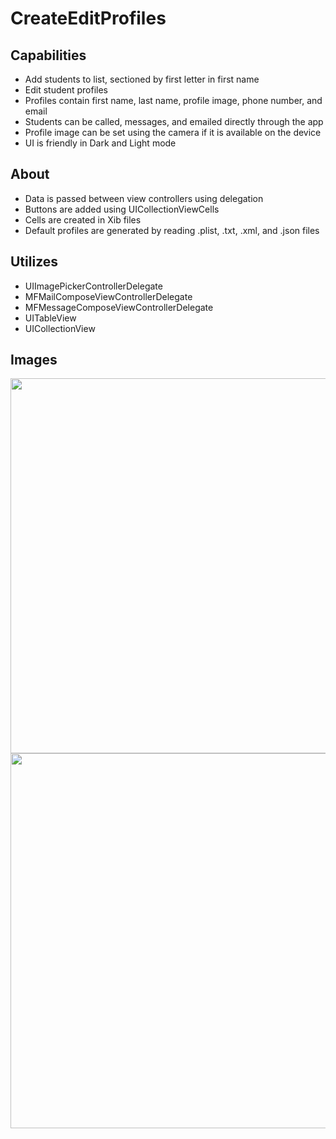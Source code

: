# CreateEditProfiles

## Capabilities
- Add students to list, sectioned by first letter in first name
- Edit student profiles
- Profiles contain first name, last name, profile image, phone number, and email
- Students can be called, messages, and emailed directly through the app
- Profile image can be set using the camera if it is available on the device
- UI is friendly in Dark and Light mode

## About
- Data is passed between view controllers using delegation
- Buttons are added using UICollectionViewCells
- Cells are created in Xib files
- Default profiles are generated by reading .plist, .txt, .xml, and .json files

## Utilizes
- UIImagePickerControllerDelegate
- MFMailComposeViewControllerDelegate
- MFMessageComposeViewControllerDelegate
- UITableView
- UICollectionView

## Images

<p align="center">
  <img src="https://github.com/colintmurphy/CreateEditProfiles/blob/main/images/ezgif.com-gif-maker%20(5).gif" height="600" />
  <img src="https://github.com/colintmurphy/CreateEditProfiles/blob/main/images/ezgif.com-gif-maker%20(6).gif" height="600" />
</p>
